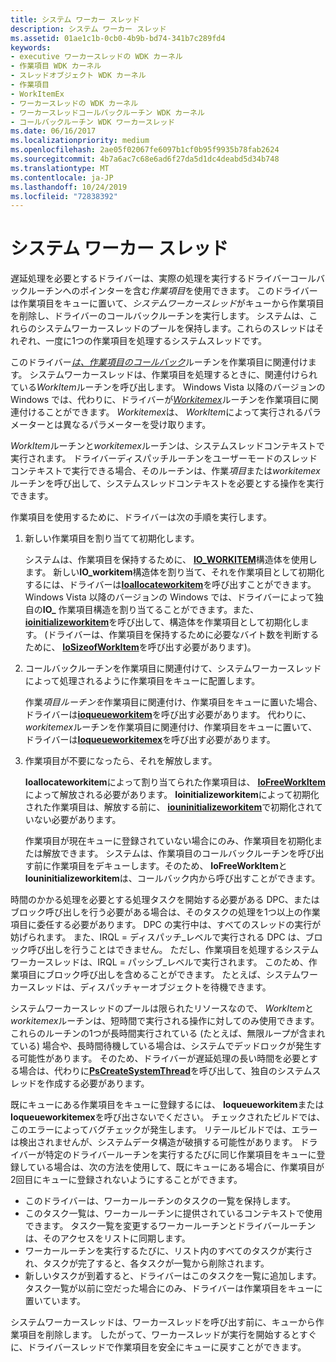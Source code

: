 ```yaml
---
title: システム ワーカー スレッド
description: システム ワーカー スレッド
ms.assetid: 01ae1c1b-0cb0-4b9b-bd74-341b7c289fd4
keywords:
- executive ワーカースレッドの WDK カーネル
- 作業項目 WDK カーネル
- スレッドオブジェクト WDK カーネル
- 作業項目
- WorkItemEx
- ワーカースレッドの WDK カーネル
- ワーカースレッドコールバックルーチン WDK カーネル
- コールバックルーチン WDK ワーカースレッド
ms.date: 06/16/2017
ms.localizationpriority: medium
ms.openlocfilehash: 2ae05f02067fe6097b1cf0b95f9935b78fab2624
ms.sourcegitcommit: 4b7a6ac7c68e6ad6f27da5d1dc4deabd5d34b748
ms.translationtype: MT
ms.contentlocale: ja-JP
ms.lasthandoff: 10/24/2019
ms.locfileid: "72838392"
---
```

# <a name="system-worker-threads"></a>システム ワーカー スレッド





遅延処理を必要とするドライバーは、実際の処理を実行するドライバーコールバックルーチンへのポインターを含む*作業項目*を使用できます。 このドライバーは作業項目をキューに置いて、*システムワーカースレッド*がキューから作業項目を削除し、ドライバーのコールバックルーチンを実行します。 システムは、これらのシステムワーカースレッドのプールを保持します。これらのスレッドはそれぞれ、一度に1つの作業項目を処理するシステムスレッドです。

このドライバー[*は、作業項目のコールバック*](https://docs.microsoft.com/windows-hardware/drivers/ddi/wdm/nc-wdm-io_workitem_routine)ルーチンを作業項目に関連付けます。 システムワーカースレッドは、作業項目を処理するときに、関連付けられている*WorkItem*ルーチンを呼び出します。 Windows Vista 以降のバージョンの Windows では、代わりに、ドライバーが[*Workitemex*](https://docs.microsoft.com/windows-hardware/drivers/ddi/wdm/nc-wdm-io_workitem_routine_ex)ルーチンを作業項目に関連付けることができます。 *Workitemex*は、 *WorkItem*によって実行されるパラメーターとは異なるパラメーターを受け取ります。

*WorkItem*ルーチンと*workitemex*ルーチンは、システムスレッドコンテキストで実行されます。 ドライバーディスパッチルーチンをユーザーモードのスレッドコンテキストで実行できる場合、そのルーチンは、作業*項目*または*workitemex*ルーチンを呼び出して、システムスレッドコンテキストを必要とする操作を実行できます。

作業項目を使用するために、ドライバーは次の手順を実行します。

1.  新しい作業項目を割り当てて初期化します。

    システムは、作業項目を保持するために、 [**IO\_WORKITEM**](https://docs.microsoft.com/windows-hardware/drivers/kernel/eprocess)構造体を使用します。 新しい**IO\_workitem**構造体を割り当て、それを作業項目として初期化するには、ドライバーは[**Ioallocateworkitem**](https://docs.microsoft.com/windows-hardware/drivers/ddi/wdm/nf-wdm-ioallocateworkitem)を呼び出すことができます。 Windows Vista 以降のバージョンの Windows では、ドライバーによって独自の**IO\_** 作業項目構造を割り当てることができます。また、 [**ioinitializeworkitem**](https://docs.microsoft.com/windows-hardware/drivers/ddi/wdm/nf-wdm-ioinitializeworkitem)を呼び出して、構造体を作業項目として初期化します。 (ドライバーは、作業項目を保持するために必要なバイト数を判断するために、 [**IoSizeofWorkItem**](https://docs.microsoft.com/windows-hardware/drivers/ddi/wdm/nf-wdm-iosizeofworkitem)を呼び出す必要があります)。

2.  コールバックルーチンを作業項目に関連付けて、システムワーカースレッドによって処理されるように作業項目をキューに配置します。

    作業*項目ルーチンを*作業項目に関連付け、作業項目をキューに置いた場合、ドライバーは[**ioqueueworkitem**](https://docs.microsoft.com/windows-hardware/drivers/ddi/wdm/nf-wdm-ioqueueworkitem)を呼び出す必要があります。 代わりに、 *workitemex*ルーチンを作業項目に関連付け、作業項目をキューに置いて、ドライバーは[**Ioqueueworkitemex**](https://docs.microsoft.com/windows-hardware/drivers/ddi/wdm/nf-wdm-ioqueueworkitemex)を呼び出す必要があります。

3.  作業項目が不要になったら、それを解放します。

    **Ioallocateworkitem**によって割り当てられた作業項目は、 [**IoFreeWorkItem**](https://docs.microsoft.com/windows-hardware/drivers/ddi/wdm/nf-wdm-iofreeworkitem)によって解放される必要があります。 **Ioinitializeworkitem**によって初期化された作業項目は、解放する前に、 [**iouninitializeworkitem**](https://docs.microsoft.com/windows-hardware/drivers/ddi/wdm/nf-wdm-iouninitializeworkitem)で初期化されていない必要があります。

    作業項目が現在キューに登録されていない場合にのみ、作業項目を初期化または解放できます。 システムは、作業項目のコールバックルーチンを呼び出す前に作業項目をデキューします。そのため、 **IoFreeWorkItem**と**Iouninitializeworkitem**は、コールバック内から呼び出すことができます。

時間のかかる処理を必要とする処理タスクを開始する必要がある DPC、またはブロック呼び出しを行う必要がある場合は、そのタスクの処理を1つ以上の作業項目に委任する必要があります。 DPC の実行中は、すべてのスレッドの実行が妨げられます。 また、IRQL = ディスパッチ\_レベルで実行される DPC は、ブロック呼び出しを行うことはできません。 ただし、作業項目を処理するシステムワーカースレッドは、IRQL = パッシブ\_レベルで実行されます。 このため、作業項目にブロック呼び出しを含めることができます。 たとえば、システムワーカースレッドは、ディスパッチャーオブジェクトを待機できます。

システムワーカースレッドのプールは限られたリソースなので、 *WorkItem*と*workitemex*ルーチンは、短時間で実行される操作に対してのみ使用できます。 これらのルーチンの1つが長時間実行されている (たとえば、無限ループが含まれている) 場合や、長時間待機している場合は、システムでデッドロックが発生する可能性があります。 そのため、ドライバーが遅延処理の長い時間を必要とする場合は、代わりに[**PsCreateSystemThread**](https://docs.microsoft.com/windows-hardware/drivers/ddi/wdm/nf-wdm-pscreatesystemthread)を呼び出して、独自のシステムスレッドを作成する必要があります。

既にキューにある作業項目をキューに登録するには、 **Ioqueueworkitem**または**Ioqueueworkitemex**を呼び出さないでください。 チェックされたビルドでは、このエラーによってバグチェックが発生します。 リテールビルドでは、エラーは検出されませんが、システムデータ構造が破損する可能性があります。 ドライバーが特定のドライバールーチンを実行するたびに同じ作業項目をキューに登録している場合は、次の方法を使用して、既にキューにある場合に、作業項目が2回目にキューに登録されないようにすることができます。

-   このドライバーは、ワーカールーチンのタスクの一覧を保持します。
-   このタスク一覧は、ワーカールーチンに提供されているコンテキストで使用できます。 タスク一覧を変更するワーカールーチンとドライバールーチンは、そのアクセスをリストに同期します。
-   ワーカールーチンを実行するたびに、リスト内のすべてのタスクが実行され、タスクが完了すると、各タスクが一覧から削除されます。
-   新しいタスクが到着すると、ドライバーはこのタスクを一覧に追加します。 タスク一覧が以前に空だった場合にのみ、ドライバーは作業項目をキューに置いています。

システムワーカースレッドは、ワーカースレッドを呼び出す前に、キューから作業項目を削除します。 したがって、ワーカースレッドが実行を開始するとすぐに、ドライバースレッドで作業項目を安全にキューに戻すことができます。

 

 




